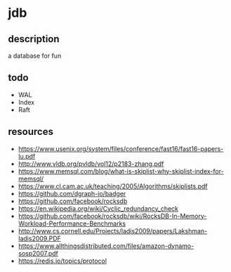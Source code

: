 # jdb

## description
a database for fun

## todo
- WAL
- Index
- Raft

## resources
- https://www.usenix.org/system/files/conference/fast16/fast16-papers-lu.pdf
- http://www.vldb.org/pvldb/vol12/p2183-zhang.pdf
- https://www.memsql.com/blog/what-is-skiplist-why-skiplist-index-for-memsql/
- https://www.cl.cam.ac.uk/teaching/2005/Algorithms/skiplists.pdf
- https://github.com/dgraph-io/badger
- https://github.com/facebook/rocksdb
- https://en.wikipedia.org/wiki/Cyclic_redundancy_check
- https://github.com/facebook/rocksdb/wiki/RocksDB-In-Memory-Workload-Performance-Benchmarks
- http://www.cs.cornell.edu/Projects/ladis2009/papers/Lakshman-ladis2009.PDF
- https://www.allthingsdistributed.com/files/amazon-dynamo-sosp2007.pdf
- https://redis.io/topics/protocol